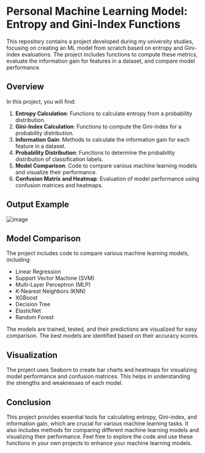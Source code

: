 # Personal Machine Learning Model: Entropy and Gini-Index Functions

This repository contains a project developed during my university studies, focusing on creating an ML model from scratch based on entropy and Gini-index evaluations. The project includes functions to compute these metrics, evaluate the information gain for features in a dataset, and compare model performance.

## Overview

In this project, you will find:

1. **Entropy Calculation**: Functions to calculate entropy from a probability distribution.
2. **Gini-Index Calculation**: Functions to compute the Gini-index for a probability distribution.
3. **Information Gain**: Methods to calculate the information gain for each feature in a dataset.
4. **Probability Distribution**: Functions to determine the probability distribution of classification labels.
5. **Model Comparison**: Code to compare various machine learning models and visualize their performance.
6. **Confusion Matrix and Heatmap**: Evaluation of model performance using confusion matrices and heatmaps.

## Output Example 

![image](https://github.com/user-attachments/assets/d2048eb6-d249-44ef-aca6-d5af73920c5d)

## Model Comparison
The project includes code to compare various machine learning models, including:

- Linear Regression
- Support Vector Machine (SVM)
- Multi-Layer Perceptron (MLP)
- K-Nearest Neighbors (KNN)
- XGBoost
- Decision Tree
- ElasticNet
- Random Forest

The models are trained, tested, and their predictions are visualized for easy comparison. The best models are identified based on their accuracy scores.

## Visualization

The project uses Seaborn to create bar charts and heatmaps for visualizing model performance and confusion matrices. This helps in understanding the strengths and weaknesses of each model.

## Conclusion

This project provides essential tools for calculating entropy, Gini-index, and information gain, which are crucial for various machine learning tasks. It also includes methods for comparing different machine learning models and visualizing their performance. Feel free to explore the code and use these functions in your own projects to enhance your machine learning models.



